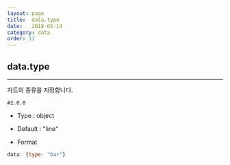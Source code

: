 ```yaml
---
layout: page
title:  data.type
date:   2018-05-14
category: data
order: 11
---
```


## data.type
---

차트의 종류를 지정합니다.


`#2.0.0`

* Type : object

* Default : "line"

* Format
```javascript
data: {type: "bar"}
```
